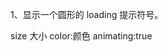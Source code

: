 1、显示一个圆形的 loading 提示符号。

 <ActivityIndicator
          size={this.state.size}
          color={this.state.color}
          animating={this.state.animating}
 />
 size 大小 color:颜色 animating:true
